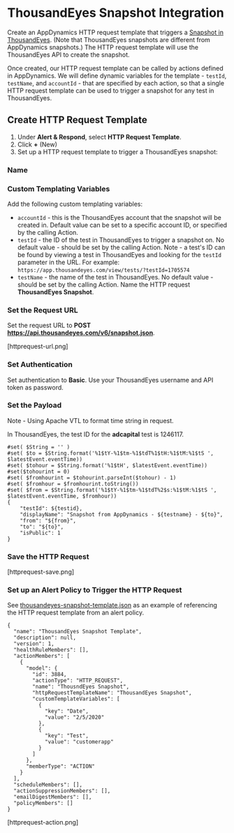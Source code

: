 # ThousandEyes Snapshot Integration

Create an AppDynamics HTTP request template that triggers a [Snapshot in ThousandEyes](https://docs.thousandeyes.com/product-documentation/tests/sharing-test-data). (Note that ThousandEyes snapshots are different from AppDynamics snapshots.) The HTTP request template will use the ThousandEyes API to create the snapshot.

Once created, our HTTP request template can be called by actions defined in AppDynamics. We will define dynamic variables for the template - `testId`, `testName`, and `accountId` - that are specified by each action, so that a single HTTP request template can be used to trigger a snapshot for any test in ThousandEyes. 


## Create HTTP Request Template

1. Under **Alert & Respond**, select **HTTP Request Template**.
2. Click **+** (New)
3. Set up a HTTP request template to trigger a ThousandEyes snapshot:

### Name
### Custom Templating Variables
Add the following custom templating variables:
- `accountId` - this is the ThousandEyes account that the snapshot will be created in. Default value can be set to a specific account ID, or specified by the calling Action.
- `testId` - the ID of the test in ThousandEyes to trigger a snapshot on. No default value - should be set by the calling Action. Note - a test's ID can be found by viewing a test in ThousandEyes and looking for the `testId` parameter in the URL. For example: 
 `https://app.thousandeyes.com/view/tests/?testId=1705574`
 - `testName` - the name of the test in ThousandEyes. No default value - should be set by the calling Action.
Name the HTTP request **ThousandEyes Snapshot**.

### Set the Request URL

Set the request URL to **POST https://api.thousandeyes.com/v6/snapshot.json**.

[httprequest-url.png]

### Set Authentication

Set authentication to **Basic**. Use your ThousandEyes username and API token as password.

### Set the Payload

Note - Using Apache VTL to format time string in request.

In ThousandEyes, the test ID for the **adcapital** test is 1246117.

```
#set( $String = '' )
#set( $to = $String.format('%1$tY-%1$tm-%1$tdT%1$tH:%1$tM:%1$tS ', $latestEvent.eventTime))
#set( $tohour = $String.format('%1$tH', $latestEvent.eventTime))
#set($tohourint = 0)
#set( $fromhourint = $tohourint.parseInt($tohour) - 1)
#set( $fromhour = $fromhourint.toString())
#set( $from = $String.format('%1$tY-%1$tm-%1$tdT%2$s:%1$tM:%1$tS ', $latestEvent.eventTime, $fromhour))
{
    "testId": ${testid},
    "displayName": "Snapshot from AppDynamics - ${testname} - ${to}",
    "from": "${from}",
    "to": "${to}",
    "isPublic": 1
}
```

### Save the HTTP Request

[httprequest-save.png]


### Set up an Alert Policy to Trigger the HTTP Request

See [thousandeyes-snapshot-template.json](thousandeyes-snapshot-template.json) as an example of referencing the HTTP request template from an alert policy.

```
{
  "name": "ThousandEyes Snapshot Template",
  "description": null,
  "version": 1,
  "healthRuleMembers": [],
  "actionMembers": [
    {
      "model": {
        "id": 3884,
        "actionType": "HTTP_REQUEST",
        "name": "ThousndEyes Snapshot",
        "httpRequestTemplateName": "ThousandEyes Snapshot",
        "customTemplateVariables": [
          {
            "key": "Date",
            "value": "2/5/2020"
          },
          {
            "key": "Test",
            "value": "customerapp"
          }
        ]
      },
      "memberType": "ACTION"
    }
  ],
  "scheduleMembers": [],
  "actionSuppressionMembers": [],
  "emailDigestMembers": [],
  "policyMembers": []
}
```

[httprequest-action.png]
